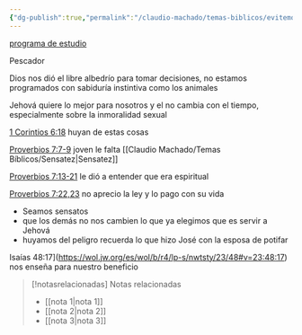 ```yaml
---
{"dg-publish":true,"permalink":"/claudio-machado/temas-biblicos/evitemos-situaciones-peligrosas/","title":"Evitemos situaciones peligrosas","tags":["Tentación"]}
---
```


[programa de estudio](https://wol.jw.org/es/wol/meetings/r4/lp-s/2025/14)

Pescador 

Dios nos dió el libre albedrío para tomar decisiones, no estamos programados con sabiduría instintiva como los animales 

Jehová quiere lo mejor para nosotros y el no cambia con el tiempo, especialmente sobre la inmoralidad sexual 

[1 Corintios 6:18](https://wol.jw.org/es/wol/b/r4/lp-s/nwtsty/46/6#v=46:6:18) huyan de estas cosas 

[Proverbios 7:7-9](https://wol.jw.org/es/wol/bc/r4/lp-s/202025085/2/0) joven le falta [[Claudio Machado/Temas Bíblicos/Sensatez\|Sensatez]] 

[Proverbios 7:13-21](https://wol.jw.org/es/wol/bc/r4/lp-s/202025085/2/1) le dió a entender que era espiritual 

[Proverbios 7:22,23](https://wol.jw.org/es/wol/bc/r4/lp-s/202025085/3/0) no aprecio la ley y lo pago con su vida 

- Seamos sensatos 
- que los demás no nos cambien lo que ya elegimos que es servir a Jehová 
- huyamos del peligro recuerda lo que hizo José con la esposa de potifar 

Isaías 48:17](https://wol.jw.org/es/wol/b/r4/lp-s/nwtsty/23/48#v=23:48:17) nos enseña para nuestro beneficio



> [!notasrelacionadas] Notas relacionadas
> - [[nota 1\|nota 1]]
> - [[nota 2\|nota 2]]
> - [[nota 3\|nota 3]]

